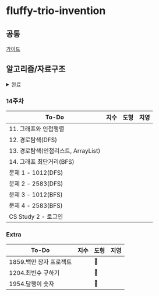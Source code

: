 # fluffy-trio-invention

## 공통
[가이드](./GUIDE.md)

## 알고리즘/자료구조


<details>
<summary>완료</summary>
<div markdown="1">

### 1주차
| To-Do | 지수 | 도형 | 지영 |
| ------- | ------- | ------ | ------ | 
|1. 문자 찾기| ✨ | :snowflake: | 📕 |
|2. 대소문자 변환| ✨ | :hibiscus: | 📙 |
|3. 문장 속 단어| ✨ | :snowflake: | 📒 |
|4. 단어 뒤집기| ✨ | :hibiscus: | 📗 |
|5. 특정 문자 뒤집기| ✨ | :snowflake:| 📘 |
|문제 1 - 15904 | 🍀 | :hibiscus: | ✔ |
|문제 2 - 14584 | 🍀 | :snowflake: | ✔ |
|문제 3 - 1316  | 🍀 | :hibiscus: | ✔ |
  
  
### 2주차
| To-Do | 지수 | 도형 | 지영 |
| ------- | ------- | ------ | ------ | 
|6. 중복 문자 제거| ✨ | :new_moon: | 📕 |
|7. 회문문자열| ✨ | :waxing_crescent_moon: | 📙 |
|8. 유효한 팰린드롬| ✨ | :first_quarter_moon: | 📒 |
|9. 숫자만 추출| ✨ | :waxing_gibbous_moon: | 📗 |
|10. 가장 짧은 문자거리| ✨ | :full_moon: | 📘 |
|문제 1 - 20540 | 🍀 | :waning_gibbous_moon: | ✔ |
|문제 2 - 20944 | 🍀 | :last_quarter_moon: | ✔ |
|문제 3 - 3028 | 🍀 | :waning_crescent_moon: | ✔ |
|특별 문제 - 가장 큰 수 |  |  |  |


### 3주차
| To-Do | 지수 | 도형 | 지영 |
| ------- | ------- | ------ | ------ |
|11. 문자열 압축| ✨ | :football: | 📕 |
|12. 암호| ✨ | :basketball: | 📙 |
|1. 큰 수 출력하기| ✨ | :soccer: | 📒 |
|2. 보이는 학생| ✨ | :baseball: | 📗 |
|3. 가위바위보| ✨ | :tennis: | 📘 |
|문제 1 - 10173 | 🍀 | :8ball: | ✔ |
|문제 2 - 5218 | 🍀 | :bowling: | ✔ |
|문제 3 - 2857 | 🍀 | :golf: | ✔ |


### 4주차
| To-Do | 지수 | 도형 | 지영 |
| ------- | ------- | ------ | ------ |
|4. 피보나치 수열| ✨ | :apple: | 📕 |
|5. 소수(에라토스테네스 체)| ✨ | :tangerine: | 📙 |
|6. 뒤집은 소수| ✨ | :lemon: | 📒  |
|7. 점수계산| ✨ | :melon: | 📗 |
|8. 등수구하기| ✨ | :grapes: | 📘 |
|문제 1 - 11383 | 🍀 | :green_apple: | ✔ |
|문제 2 - 1357 | 🍀 | :banana: | ✔ |
|문제 3 - 10205 | 🍀 | :cherries: | ✔ |


### 5주차
| To-Do | 지수 | 도형 | 지영 |
| ------- | ------- | ------ | ------ |
|9. 격자판 최대합| ✨ | :heart: | 📕 |
|10. 봉우리| ✨ | :yellow_heart: | 📙 |
|11. 임시반장정하기| ✨ | :green_heart: | 📒 |
|12. 멘토링| ✨ | :blue_heart: | 📗 |
|1. 두 배열 합치기| ✨ | :purple_heart: | 📘 |
|문제 1 - 5671 | 🍀 | :two_hearts: | ✔ |
|문제 2 - 14653 |  | :cupid: |  |
|문제 3 - 1769 | 🍀 | :sparkling_heart: | ✔ |


### 6주차
| To-Do | 지수 | 도형 | 지영 |
| ------- | ------- | ------ | ------ |
|2. 공통원소구하기| ✨ | :maple_leaf: | 📕 |
|3. 최대매출| ✨ | :mushroom: | 📙 |
|4. 연속부분순열| ✨ | :cactus: | 📒 |
|문제 1 - 2003 | 🍀 | :evergreen_tree: | ✔ |
|문제 2 - 2018 | 🍀 | :blossom: | ✔ |
|문제 3 - 2075 | 🍀 | :sunflower: | ✔ |
|문제 4 - 11728 | 🍀 | :palm_tree: | ✔ |


### 7주차
| To-Do | 지수 | 도형 | 지영 |
| ------- | ------- | ------ | ------ |
|5. 연속된 자연수의 합| ✨ | :fish: | 📕 |
|6. 연속된 자연수의 합(수학)| ✨ | :whale: | 📙 |
|7. 최대 길이 연속부분수열| ✨ | :dolphin: | 📒 |
|1. 학급회장| ✨ | :shell: | 📗 |
|2. 아나그램| ✨ | :blowfish: | 📘 |
|문제 1 - 2531 | 🍀 | :penguin: | ✔ |
|문제 2 - 7785 | 🍀 | :turtle: | ✔ |
|문제 3 - 17219 | 🍀 | :octopus: | ✔ |
|Android Unit 1 Pathway 1 | 💖 | :tropical_fish: | 💌 |


### 8주차
| To-Do | 지수 | 도형 | 지영 |
| ------- | ------- | ------ | ------ |
|3. 매출액의 종류| ✨ | :pizza: | 📕 |
|4. 모든 아나그램 찾기| ✨ | :hamburger: | 📙 |
|5. K번째 큰 수| ✨ | :fries: | 📒 |
|1. 올바른 괄호| ✨ | :spaghetti: | 📗 |
|2. 괄호문자제거| ✨ | :stew: | 📘 |
|문제 1 - 3077| 🍀 | :ice_cream: | ✔ |
|문제 2 - 11866| 🍀 | :cake: | ✔ |
|문제 3 - 4949| 🍀 | :custard: | ✔ |
|Android Unit 1 Pathway 2| 💖 | :cookie: | 💌 |
|Stack - https://youtu.be/whVUYv0Leg0| 🎶 | :chocolate_bar: | 👀 |
|Queue - https://youtu.be/W3jNbNGyjMs| 🎶 | :lollipop: | 👀 |


### 9주차
| To-Do | 지수 | 도형 | 지영 |
| ------- | ------- | ------ | ------ |
|3. 크레인 인형뽑기| ✨ | :spades: | 📕 |
|4. 후위식 연산| ✨ | :hearts: | 📙 |
|5. 쇠막대기| ✨ | :clubs: | 📒 |
|6. 공주구하기| ✨ | :diamonds: | 📗 |
|7. 교육과정설계| ✨ | :black_joker: | 📘 |
|8. 응급실| ✨ | :flower_playing_cards: | 📔 |
|문제 1 - 1966| 🍀 | :dart: | ✔ |
|문제 2 - 17952| 🍀 | :video_game: | ✔ |
|Android Unit 1 Pathway 3| 💖 | :game_die: | 💌 |
  
  
### 10주차
| To-Do | 지수 | 도형 | 지영 |
| ------- | ------- | ------ | ------ |
|1. 선택정렬| ✨ | :peach: | 📕 |
|2. 버블정렬| ✨ | :peach: | 📙 |
|3. 삽입정렬| ✨ | :peach: | 📒 |
|4. LRU| ✨ | :peach: | 📗 |
|5. 중복확인| ✨ | :peach: | 📘 |
|문제 1 - 2750| 🍀 | :snowflake: | ✔ |
|문제 2 - 1517|  | :snowflake: | ✔ |
|문제 3 - 2750| 🍀 | :snowflake: | ✔ |
|문제 4 - 1713| 🍀 | :snowflake: | ✔ |
|Android Unit 1 Pathway 4| 💖 | :snowflake: | 💌 |
  
  
### 11주차
| To-Do | 지수 | 도형 | 지영 |
| ------- | ------- | ------ | ------ |
|6. 장난꾸러기| ✨ | :peach: | 📕 |
|7. 좌표정렬| ✨ | :peach: | 📙 |
|8. 이분검색| ✨ | :peach: | 📒 |
|9. 뮤직비디오| ✨ | :peach: | 📗 |
|10. 마구간 정하기| ✨ | :peach: | 📘 |
|문제 1 - 10815| 🍀 | :snowflake: | ✔ |
|문제 2 - 11651| 🍀 | :snowflake: | ✔ |
|문제 3 - 1654| 🍀 | :snowflake: | ✔ |
|Android Unit 2 Pathway 1| 💖 | :snowflake: | 💌 |

  
### 12주차
| To-Do | 지수 | 도형 | 지영 |
| ------- | ------- | ------ | ------ |
|1. 재귀함수| ✨ | :peach: | 📕 |
|2. 이진수 출력| ✨ | :peach: | 📙 |
|3. 팩토리얼| ✨ | :peach: | 📒 |
|4. 피보나치 재귀| ✨ | :peach: | 📗 |
|문제 1 - 17478| 🍀 | :snowflake: | ✔ |
|문제 2 - 10994|  | :snowflake: | ✔ |
|문제 3 - 2630|  | :snowflake: | ✔ |
|Android Unit 2 Pathway 2|  | :snowflake: | 💌 |
  
  
### 13주차
| To-Do | 지수 | 도형 | 지영 |
| ------- | ------- | ------ | ------ |
|5. 이진트리순회(DFS)| ✨ | :peach: |  |
|6. 부분집합 구하기(DFS)| ✨ | :peach: |  |
|7. 이진트리 레벨탐색(BFS)| ✨ | :peach: |  |
|8. 송아지 찾기1(BFS)| ✨ | :peach: |  |
|9. Tree 말단노드까지의 가장 짧은 경로(DFS)| ✨ | :peach: |  |
|10. Tree 말단노드까지의 가장 짧은 경로(BFS)| ✨ | :peach: |  |
|문제 1 - 1780|  | :snowflake: |  |
|문제 2 - 19947|  | :snowflake: |  |
|문제 3 - 4779|  | :snowflake: |  |
|CS Study 1 - 로그인| 💕 | :snowflake: |  |
  
</div>
</details>


### 14주차
| To-Do | 지수 | 도형 | 지영 |
| ------- | ------- | ------ | ------ |
|11. 그래프와 인접행렬|  |  |  |
|12. 경로탐색(DFS)|  |  |  |
|13. 경로탐색(인접리스트, ArrayList)|  |  |  |
|14. 그래프 최단거리(BFS)|  |  |  |
|문제 1 - 1012(DFS)|  |  |  |
|문제 2 - 2583(DFS)|  |  |  |
|문제 3 - 1012(BFS)|  |  |  |
|문제 4 - 2583(BFS)|  |  |  |
|CS Study 2 - 로그인|  |  |  |


### Extra
| To-Do | 지수 | 도형 | 지영 |
| ------- | ------- | ------ | ------ |
|1859.백만 장자 프로젝트|  | :paw_prints: |  |
|1204.최빈수 구하기|  | :paw_prints: |  |
|1954.달팽이 숫자|  | :paw_prints: |  |
